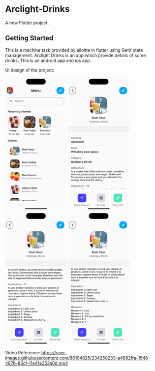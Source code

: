 # Arclight-Drinks

A new Flutter project.

## Getting Started

This is a machine task provided by ailoitte in flutter using GetX state management. Arclight Drinks is an app which provide details of some drinks. This is an android app and ios app.

UI design of the project:

 <p><img alt="UI-Design" src="https://github.com/LukaMel-B/Ailoitte-Machine-Task/blob/main/arclights_light/assets/ss/homepage.png?raw=true" width="200"/> <img alt="UI-Design" src="https://github.com/LukaMel-B/Ailoitte-Machine-Task/blob/main/arclights_light/assets/ss/details1.png?raw=true" width="200"/> <img alt="UI-Design" src="https://github.com/LukaMel-B/Ailoitte-Machine-Task/blob/main/arclights_light/assets/ss/details2.png?raw=true" width="200"/> <img alt="UI-Design" src="https://github.com/LukaMel-B/Ailoitte-Machine-Task/blob/main/arclights_light/assets/ss/details3.png?raw=true" width="200"/></p>
 
 Video Reference:
https://user-images.githubusercontent.com/86194825/234250233-a4892ffa-1548-487b-83cf-11e41e352a0d.mp4
